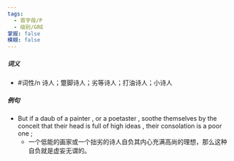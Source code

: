 ```yaml
---
tags:
  - 首字母/P
  - 级别/GRE
掌握: false
模糊: false
---
```

##### 词义
- #词性/n  诗人；蹩脚诗人；劣等诗人；打油诗人；小诗人
##### 例句
- But if a daub of a painter , or a poetaster , soothe themselves by the conceit that their head is full of high ideas , their consolation is a poor one ;
	- 一个低能的画家或一个拙劣的诗人自负其内心充满高尚的理想，那么这种自负就是虚妄无谓的。
